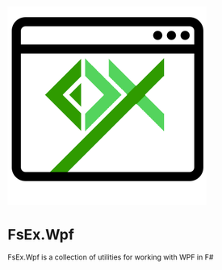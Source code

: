 
<!-- in VS Code press Ctrl+K and then V to see a preview-->
![Logo](Media/logo.png "Logo")

# FsEx.Wpf
FsEx.Wpf is a collection of utilities for working with WPF in F# 

